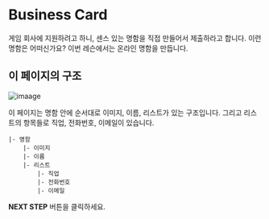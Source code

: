 # Business Card

게임 회사에 지원하려고 하니, 센스 있는 명함을 직접 만들어서 제출하라고 합니다. 
이런 명함은 어떠신가요? 이번 레슨에서는 온라인 명함을 만듭니다. 


## 이 페이지의 구조

![imaage](https://res.cloudinary.com/dyiqg9qhi/image/upload/v1532609841/wire/img-wire-03.jpg)

이 페이지는 명함 안에 순서대로 이미지, 이름, 리스트가 있는 구조입니다. 그리고 리스트의 항목들로 직업, 전화번호, 이메일이 있습니다. 

```
|- 명함
    |- 이미지
    |- 이름
    |- 리스트
	    |- 직업
	    |- 전화번호
	    |- 이메일
```



**NEXT STEP** 버튼을 클릭하세요.